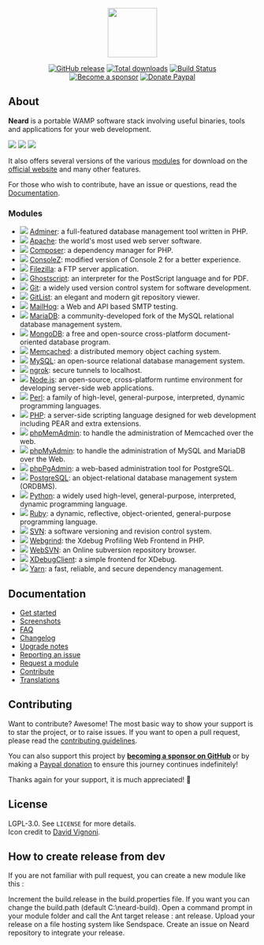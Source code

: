 <p align="center"><a href="https://neard.io" target="_blank"><img width="100" src="https://neard.io/img/logo.png"></a></p>

<p align="center">
  <a href="https://neard.io/release/latest"><img src="https://img.shields.io/github/release/neard/neard.svg?style=flat-square" alt="GitHub release"></a>
  <a href="https://neard.io/releases"><img src="https://img.shields.io/github/downloads/neard/neard/total.svg?style=flat-square" alt="Total downloads"></a>
  <a href="https://github.com/neard/neard/actions?workflow=build"><img src="https://img.shields.io/github/workflow/status/neard/neard/build?label=build&logo=github&style=flat-square" alt="Build Status"></a>
  <br /><a href="https://github.com/sponsors/crazy-max"><img src="https://img.shields.io/badge/sponsor-crazy--max-181717.svg?logo=github&style=flat-square" alt="Become a sponsor"></a>
  <a href="https://www.paypal.me/crazyws"><img src="https://img.shields.io/badge/donate-paypal-00457c.svg?logo=paypal&style=flat-square" alt="Donate Paypal"></a>
</p>

## About

**Neard** is a portable WAMP software stack involving useful binaries, tools and applications for your web development.

![](https://neard.io/img/screenshots/menu1.png)  ![](https://neard.io/img/screenshots/menu2.png)  ![](https://neard.io/img/screenshots/menu-tools2.png)

It also offers several versions of the various [modules](https://neard.io/modules) for download on the
[official website](https://neard.io) and many other features.<br />

For those who wish to contribute, have an issue or questions, read the [Documentation](https://neard.io/doc).

### Modules

* ![](https://neard.io/img/modules/type-app.png) [Adminer](https://neard.io/modules/adminer): a full-featured database management tool written in PHP.
* ![](https://neard.io/img/modules/type-bin.png) [Apache](https://neard.io/modules/apache): the world's most used web server software.
* ![](https://neard.io/img/modules/type-tool.png) [Composer](https://neard.io/modules/composer): a dependency manager for PHP.
* ![](https://neard.io/img/modules/type-tool.png) [ConsoleZ](https://neard.io/modules/consolez): modified version of Console 2 for a better experience.
* ![](https://neard.io/img/modules/type-bin.png) [Filezilla](https://neard.io/modules/filezilla): a FTP server application.
* ![](https://neard.io/img/modules/type-tool.png) [Ghostscript](https://neard.io/modules/ghostscript): an interpreter for the PostScript language and for PDF.
* ![](https://neard.io/img/modules/type-tool.png) [Git](https://neard.io/modules/git): a widely used version control system for software development.
* ![](https://neard.io/img/modules/type-app.png) [GitList](https://neard.io/modules/gitlist): an elegant and modern git repository viewer.
* ![](https://neard.io/img/modules/type-bin.png) [MailHog](https://neard.io/modules/mailhog): a Web and API based SMTP testing.
* ![](https://neard.io/img/modules/type-bin.png) [MariaDB](https://neard.io/modules/mariadb): a community-developed fork of the MySQL relational database management system.
* ![](https://neard.io/img/modules/type-bin.png) [MongoDB](https://neard.io/modules/mongodb): a free and open-source cross-platform document-oriented database program.
* ![](https://neard.io/img/modules/type-bin.png) [Memcached](https://neard.io/modules/memcached): a distributed memory object caching system.
* ![](https://neard.io/img/modules/type-bin.png) [MySQL](https://neard.io/modules/mysql): an open-source relational database management system.
* ![](https://neard.io/img/modules/type-tool.png) [ngrok](https://neard.io/modules/ngrok): secure tunnels to localhost.
* ![](https://neard.io/img/modules/type-bin.png) [Node.js](https://neard.io/modules/nodejs): an open-source, cross-platform runtime environment for developing server-side web applications.
* ![](https://neard.io/img/modules/type-tool.png) [Perl](https://neard.io/modules/perl): a family of high-level, general-purpose, interpreted, dynamic programming languages.
* ![](https://neard.io/img/modules/type-bin.png) [PHP](https://neard.io/modules/php): a server-side scripting language designed for web development including PEAR and extra extensions.
* ![](https://neard.io/img/modules/type-app.png) [phpMemAdmin](https://neard.io/modules/phpmemadmin): to handle the administration of Memcached over the web.
* ![](https://neard.io/img/modules/type-app.png) [phpMyAdmin](https://neard.io/modules/phpmyadmin): to handle the administration of MySQL and MariaDB over the Web.
* ![](https://neard.io/img/modules/type-app.png) [phpPgAdmin](https://neard.io/modules/phppgadmin): a web-based administration tool for PostgreSQL.
* ![](https://neard.io/img/modules/type-bin.png) [PostgreSQL](https://neard.io/modules/postgresql): an object-relational database management system (ORDBMS).
* ![](https://neard.io/img/modules/type-tool.png) [Python](https://neard.io/modules/python): a widely used high-level, general-purpose, interpreted, dynamic programming language.
* ![](https://neard.io/img/modules/type-tool.png) [Ruby](https://neard.io/modules/ruby): a dynamic, reflective, object-oriented, general-purpose programming language.
* ![](https://neard.io/img/modules/type-bin.png) [SVN](https://neard.io/modules/svn): a software versioning and revision control system.
* ![](https://neard.io/img/modules/type-app.png) [Webgrind](https://neard.io/modules/webgrind): the Xdebug Profiling Web Frontend in PHP.
* ![](https://neard.io/img/modules/type-app.png) [WebSVN](https://neard.io/modules/websvn): an Online subversion repository browser.
* ![](https://neard.io/img/modules/type-tool.png) [XDebugClient](https://neard.io/modules/xdc): a simple frontend for XDebug.
* ![](https://neard.io/img/modules/type-tool.png) [Yarn](https://neard.io/modules/yarn): a fast, reliable, and secure dependency management.

## Documentation

* [Get started](https://neard.io/doc/get-started)
* [Screenshots](https://neard.io/doc/screenshots)
* [FAQ](https://neard.io/doc/faq)
* [Changelog](https://neard.io/doc/changelog)
* [Upgrade notes](https://neard.io/doc/upgrade-notes)
* [Reporting an issue](https://neard.io/doc/reporting-issue)
* [Request a module](https://neard.io/doc/request-module)
* [Contribute](https://neard.io/doc/contribute)
* [Translations](https://neard.io/doc/translations)

## Contributing

Want to contribute? Awesome! The most basic way to show your support is to star the project, or to raise issues. If
you want to open a pull request, please read the [contributing guidelines](.github/CONTRIBUTING.md).

You can also support this project by [**becoming a sponsor on GitHub**](https://github.com/sponsors/crazy-max) or by
making a [Paypal donation](https://www.paypal.me/crazyws) to ensure this journey continues indefinitely!

Thanks again for your support, it is much appreciated! :pray:

## License

LGPL-3.0. See `LICENSE` for more details.<br />
Icon credit to [David Vignoni](http://www.icon-king.com/).

## How to create release from dev
If you are not familiar with pull request, you can create a new module like this :

Increment the build.release in the build.properties file.
If you want you can change the build.path (default C:\neard-build).
Open a command prompt in your module folder and call the Ant target release : ant release.
Upload your release on a file hosting system like Sendspace.
Create an issue on Neard repository to integrate your release.
